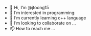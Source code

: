 - 👋 Hi, I’m @jtoong15
- 👀 I’m interested in programming
- 🌱 I’m currently learning c++ language
- 💞️ I’m looking to collaborate on ...
- 📫 How to reach me ...

<!---
jtoong15/jtoong15 is a ✨ special ✨ repository because its `README.md` (this file) appears on your GitHub profile.
You can click the Preview link to take a look at your changes.
--->
